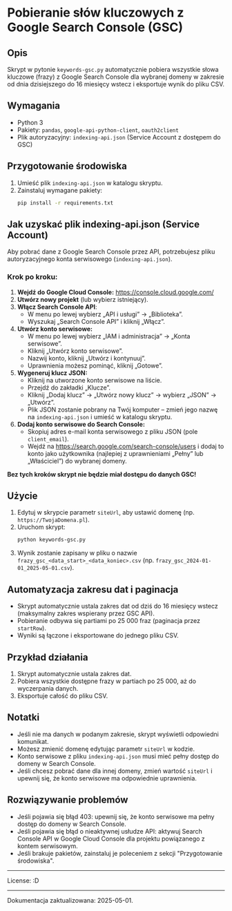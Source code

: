 # Pobieranie słów kluczowych z Google Search Console (GSC)

## Opis
Skrypt w pytonie `keywords-gsc.py` automatycznie pobiera wszystkie słowa kluczowe (frazy) z Google Search Console dla wybranej domeny w zakresie od dnia dzisiejszego do 16 miesięcy wstecz i eksportuje wynik do pliku CSV.

## Wymagania
- Python 3
- Pakiety: `pandas`, `google-api-python-client`, `oauth2client`
- Plik autoryzacyjny: `indexing-api.json` (Service Account z dostępem do GSC)

## Przygotowanie środowiska
1. Umieść plik `indexing-api.json` w katalogu skryptu.
2. Zainstaluj wymagane pakiety:
   ```bash
   pip install -r requirements.txt
   ```

## Jak uzyskać plik indexing-api.json (Service Account)

Aby pobrać dane z Google Search Console przez API, potrzebujesz pliku autoryzacyjnego konta serwisowego (`indexing-api.json`).

### Krok po kroku:
1. **Wejdź do Google Cloud Console:**
   https://console.cloud.google.com/
2. **Utwórz nowy projekt** (lub wybierz istniejący).
3. **Włącz Search Console API**:
   - W menu po lewej wybierz „API i usługi” → „Biblioteka”.
   - Wyszukaj „Search Console API” i kliknij „Włącz”.
4. **Utwórz konto serwisowe:**
   - W menu po lewej wybierz „IAM i administracja” → „Konta serwisowe”.
   - Kliknij „Utwórz konto serwisowe”.
   - Nazwij konto, kliknij „Utwórz i kontynuuj”.
   - Uprawnienia możesz pominąć, kliknij „Gotowe”.
5. **Wygeneruj klucz JSON:**
   - Kliknij na utworzone konto serwisowe na liście.
   - Przejdź do zakładki „Klucze”.
   - Kliknij „Dodaj klucz” → „Utwórz nowy klucz” → wybierz „JSON” → „Utwórz”.
   - Plik JSON zostanie pobrany na Twój komputer – zmień jego nazwę na `indexing-api.json` i umieść w katalogu skryptu.
6. **Dodaj konto serwisowe do Search Console:**
   - Skopiuj adres e-mail konta serwisowego z pliku JSON (pole `client_email`).
   - Wejdź na https://search.google.com/search-console/users i dodaj to konto jako użytkownika (najlepiej z uprawnieniami „Pełny” lub „Właściciel”) do wybranej domeny.

**Bez tych kroków skrypt nie będzie miał dostępu do danych GSC!**

## Użycie
1. Edytuj w skrypcie parametr `siteUrl`, aby ustawić domenę (np. `https://TwojaDomena.pl`).
2. Uruchom skrypt:
   ```bash
   python keywords-gsc.py
   ```
3. Wynik zostanie zapisany w pliku o nazwie `frazy_gsc_<data_start>_<data_koniec>.csv` (np. `frazy_gsc_2024-01-01_2025-05-01.csv`).

## Automatyzacja zakresu dat i paginacja
- Skrypt automatycznie ustala zakres dat od dziś do 16 miesięcy wstecz (maksymalny zakres wspierany przez GSC API).
- Pobieranie odbywa się partiami po 25 000 fraz (paginacja przez `startRow`).
- Wyniki są łączone i eksportowane do jednego pliku CSV.

## Przykład działania
1. Skrypt automatycznie ustala zakres dat.
2. Pobiera wszystkie dostępne frazy w partiach po 25 000, aż do wyczerpania danych.
3. Eksportuje całość do pliku CSV.

## Notatki
- Jeśli nie ma danych w podanym zakresie, skrypt wyświetli odpowiedni komunikat.
- Możesz zmienić domenę edytując parametr `siteUrl` w kodzie.
- Konto serwisowe z pliku `indexing-api.json` musi mieć pełny dostęp do domeny w Search Console.
- Jeśli chcesz pobrać dane dla innej domeny, zmień wartość `siteUrl` i upewnij się, że konto serwisowe ma odpowiednie uprawnienia.

## Rozwiązywanie problemów
- Jeśli pojawia się błąd 403: upewnij się, że konto serwisowe ma pełny dostęp do domeny w Search Console.
- Jeśli pojawia się błąd o nieaktywnej usłudze API: aktywuj Search Console API w Google Cloud Console dla projektu powiązanego z kontem serwisowym.
- Jeśli brakuje pakietów, zainstaluj je poleceniem z sekcji "Przygotowanie środowiska".

---

License: :D

---
Dokumentacja zaktualizowana: 2025-05-01.


